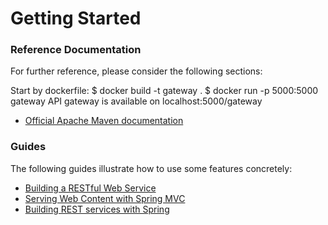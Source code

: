 # Getting Started

### Reference Documentation
For further reference, please consider the following sections:

Start by dockerfile:
$ docker build -t gateway .
$ docker run -p 5000:5000 gateway
API gateway is available on localhost:5000/gateway

* [Official Apache Maven documentation](https://maven.apache.org/guides/index.html)

### Guides
The following guides illustrate how to use some features concretely:

* [Building a RESTful Web Service](https://spring.io/guides/gs/rest-service/)
* [Serving Web Content with Spring MVC](https://spring.io/guides/gs/serving-web-content/)
* [Building REST services with Spring](https://spring.io/guides/tutorials/bookmarks/)

